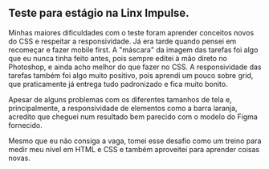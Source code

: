 ## Teste para estágio na Linx Impulse.

Minhas maiores dificuldades com o teste foram aprender conceitos novos do CSS e respeitar a responsividade. Já era tarde quando pensei em recomeçar e fazer mobile first.
A "máscara" da imagem das tarefas foi algo que eu nunca tinha feito antes, pois sempre editei à mão direto no Photoshop, e ainda acho melhor do que fazer no CSS.
A responsividade das tarefas também foi algo muito positivo, pois aprendi um pouco sobre grid, que praticamente já entrega tudo padronizado e fica muito bonito.

Apesar de alguns problemas com os diferentes tamanhos de tela e, principalmente, a responsividade de elementos como a barra laranja, acredito que cheguei num resultado bem parecido com o modelo do Figma fornecido.

Mesmo que eu não consiga a vaga, tomei esse desafio como um treino para medir meu nível em HTML e CSS e também aproveitei para aprender coisas novas.

